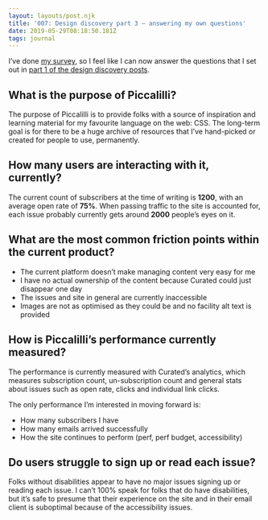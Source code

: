 ```yaml
---
layout: layouts/post.njk
title: '007: Design discovery part 3 — answering my own questions'
date: 2019-05-29T08:18:50.181Z
tags: journal
---
```

I’ve done [my survey](https://survey.piccalil.li/), so I feel like I can now answer the questions that I set out in [part 1 of the design discovery posts](https://deploy-preview-14--optimistic-euler-81121a.netlify.com/journal/005-design-discovery-part-1-%E2%80%94-user-research/).

## What is the purpose of Piccalilli?

The purpose of Piccalilli is to provide folks with a source of inspiration and learning material for my favourite language on the web: CSS. The long-term goal is for there to be a huge archive of resources that I’ve hand-picked or created for people to use, permanently.

## How many users are interacting with it, currently?

The current count of subscribers at the time of writing is **1200**, with an average open rate of **75%**. When passing traffic to the site is accounted for, each issue probably currently gets around **2000** people’s eyes on it. 

## What are the most common friction points within the current product?

* The current platform doesn’t make managing content very easy for me
* I have no actual ownership of the content because Curated could just disappear one day
* The issues and site in general are currently inaccessible 
* Images are not as optimised as they could be and no facility alt text is provided

## How is Piccalilli’s performance currently measured?

The performance is currently measured with Curated’s analytics, which measures subscription count, un-subscription count and general stats about issues such as open rate, clicks and individual link clicks. 

The only performance I’m interested in moving forward is:

* How many subscribers I have
* How many emails arrived successfully 
* How the site continues to perform (perf, perf budget, accessibility) 

## Do users struggle to sign up or read each issue?

Folks without disabilities appear to have no major issues signing up or reading each issue. I can’t 100% speak for folks that do have disabilities, but it’s safe to presume that their experience on the site and in their email client is suboptimal because of the accessibility issues.
